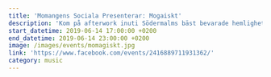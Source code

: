 ```yaml
---
title: 'Momangens Sociala Presenterar: Mogaiskt'
description: 'Kom på afterwork inuti Södermalms bäst bevarade hemlighet. Liveande elektronisk mysmusik och billig dryck för medlemmar'
start_datetime: 2019-06-14 17:00:00 +0200
end_datetime: 2019-06-14 23:00:00 +0200
image: /images/events/momagiskt.jpg
link: 'https://www.facebook.com/events/2416889711931362/'
category: music
---
```


